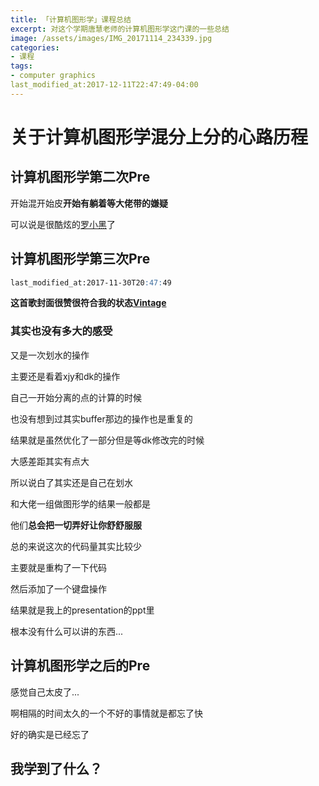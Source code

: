 ```yaml
---
title: 「计算机图形学」课程总结
excerpt: 对这个学期唐慧老师的计算机图形学这门课的一些总结
image: /assets/images/IMG_20171114_234339.jpg
categories:
- 课程
tags:
- computer graphics
last_modified_at:2017-12-11T22:47:49-04:00
---
```

# 关于计算机图形学混分上分的心路历程

## 计算机图形学第二次Pre

开始混开始皮**开始有躺着等大佬带的嫌疑**

可以说是很酷炫的[罗小黑](https://github.com/Dokyme/ComputerGraphicsLab)了

## 计算机图形学第三次Pre

```markdown
last_modified_at:2017-11-30T20:47:49
```

**这首歌封面很赞很符合我的状态[Vintage](http://music.163.com/#/song?id=469104844)**

### 其实也没有多大的感受

又是一次划水的操作

主要还是看着xjy和dk的操作

自己一开始分离的点的计算的时候

也没有想到过其实buffer那边的操作也是重复的

结果就是虽然优化了一部分但是等dk修改完的时候

大感差距其实有点大

所以说白了其实还是自己在划水

和大佬一组做图形学的结果一般都是

他们**总会把一切弄好让你舒舒服服**

总的来说这次的代码量其实比较少

主要就是重构了一下代码

然后添加了一个键盘操作

结果就是我上的presentation的ppt里

根本没有什么可以讲的东西...

## 计算机图形学之后的Pre

感觉自己太皮了...

啊相隔的时间太久的一个不好的事情就是都忘了快

好的确实是已经忘了

## 我学到了什么？